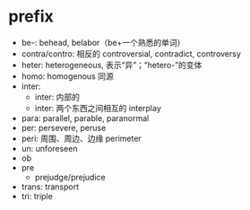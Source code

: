 # prefix

- be-: behead, belabor（be+一个熟悉的单词）
- contra/contro: 相反的 controversial, contradict, controversy
- heter: heterogeneous, 表示“异”；“hetero-”的变体
- homo: homogenous 同源
- inter:
    - inter: 内部的
    - inter: 两个东西之间相互的 interplay
- para: parallel, parable, paranormal
- per: persevere, peruse
- peri: 周围、周边、边缘 perimeter
- un: unforeseen
- ob
- pre
    - prejudge/prejudice
- trans: transport
- tri: triple